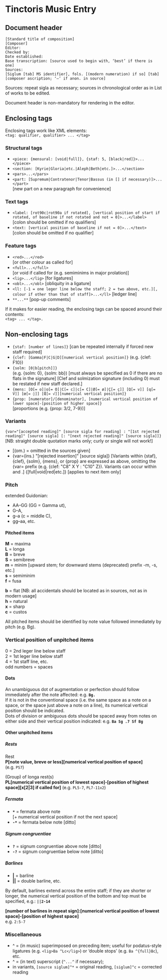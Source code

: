 # Tinctoris Music Entry

## Document header

```
[Standard title of composition]
[Composer]
Editor:
Checked by:
Date established:
Base transcription: [source used to begin with, ‘best’ if there is one]
Sources:
[Siglum [tab] MS identifier], fols. [(modern numeration) if so] [tab] [composer ascription; ‘—’ if anon. in source]
```
Sources: repeat sigla as necessary; sources in chronological order as in List of works to be edited.

Document header is non-mandatory for rendering in the editor.

## Enclosing tags

Enclosing tags work like XML elements:  
`<tag: qualifier, qualifier> ... </tag>`

### Structural tags
* `<piece: {mensural: [void|full]}, {staf: 5, [black|red]}>... </piece>`
* `<section: [Kyrie|Gloria|etc.|Aleph|Beth|etc.]>...</section>`
* `<pars>...</pars>`
* `<part: [Supremum|Contratenor|Tenor|Bassus (in [] if necessary)]>... </part>`  
 [new part on a new paragraph for convenience]

### Text tags
* `<label: [rot90c|rot90a if rotated], [vertical position of start if rotated, of baseline if not rotated and not = 0]>...</label>`  
 [colon should be omitted if no qualifiers]
* `<text: [vertical position of baseline if not = 0]>...</text>`  
 [colon should be omitted if no qualifier]

### Feature tags
* `<red>...</red>`  
[or other colour as called for]
* `<full>...</full>`   
[or void if called for (e.g. semiminims in major prolation)]
* `<lig>...</lig>`  [for ligatures]
* `<obl>...</obl>` [obliquity in a ligature]
* `<ll: [-1 = one leger line below the staff; 2 = two above, etc.][, colour if other than that of staff]>...</ll>` [ledger line]
* `**...**` [pop-up comments]

If it makes for easier reading, the enclosing tags can be spaced around their contents:   
`<tag> ... </tag>.`

## Non-enclosing tags

* `{staf: [number of lines]}` [can be repeated internally if forced new staff required]
* `{clef: [Gamma|F|C|G|D][numerical vertical position]}` (e.g. {clef: F10})
* `{solm: [0|b[pitch]]}`   
(e.g. {solm: 0}, {solm: bb}) [must always be specified as 0 if there are no flats in the signature]
[Clef and solmization signature (including 0) must be restated if new staff declared.]
* `{mens: [O[= o]|o[= O]|C[= c]|c[= C]|Ø[= ø]|Ç[= ç]] [Q[= v]] [q[= V]] [œ[= ◊]] [Œ[= √]][numerical vertical position]}`
* `{prop: [numerator]/[denominator], [numerical vertical position of lower space]-[position of higher space]}`  
 [proportions (e.g. {prop: 3/2, 7-9})]

### Variants 

 `{var="[accepted reading]" [source sigla for reading] : "[1st rejected reading]" [source sigla] [: "[next rejected reading]" [source sigla]]}`     
[NB: straight double quotation marks only; curly or single will not work!] 
* [(om.) = omitted in the sources given] 
* {var=(ins.) "[rejected insertion]" [source sigla]}
[Variants within {staf}, {clef}, {solm}, {mens}, or {prop} are expressed as above, omitting the {var= prefix (e.g. {clef: "C8" X Y : "C10" Z}). Variants can occur within <label> and <text>.]
{[full|void|red|etc.]} [applies to next item only]


### Pitch

extended Guidonian: 
* AA–GG (GG = Gamma ut), 
* G–A, 
* g–a (c = middle C), 
* gg–aa, etc.

#### Pitched items

**M** = maxima  
**L** = longa  
**B** = breve  
**S** = semibreve  
**m** = minim [upward stem; for downward stems (deprecated) prefix -m, -s, etc.]  
**s** = semiminim  
**f** = fusa  

**b** = flat [NB: all accidentals should be located as in sources, not as in modern usage]  
**h** = natural  
**x** = sharp  
**c** = custos  

All pitched items should be identified by note value followed immediately by pitch (e.g. Bg).


### Vertical position of unpitched items

0 = 2nd leger line below staff  
2 = 1st leger line below staff  
4 = 1st staff line, etc.  
odd numbers = spaces  

#### Dots

An unambiguous dot of augmentation or perfection should follow immediately after the note affected: e.g. **`Bg.`**   
If it is not in the conventional space (i.e. the same space as a note on a space, or the space just above a note on a line), its numerical vertical position should be indicated.   
Dots of division or ambiguous dots should be spaced away from notes on either side and their vertical position indicated: e.g. **`Ba Sg .7 Sf Bg`**

#### Other unpitched items

##### Rests

Rest   
**P[note value, breve or less][numerical vertical position of space]**   
(e.g. `PS7`)  

(Group) of longa rest(s)   
**PL[numerical vertical position of lowest space]-[position of highest space][x[2|3] if called for]**
(e.g. `PL5-7`, `PL7-11x2`)

##### Fermata
* **`*`** = fermata above note   
[+ numerical vertical position if not the next space]  
* **`-*`** = fermata below note [ditto] 

##### Signum congruentiae
* **`?`** = signum congruentiae above note [ditto]  
* **`-?`** = signum congruentiae below note [ditto]

##### Barlines  
* **|** = barline
* **||** = double barline, etc.  

By default, barlines extend across the entire staff; if they are shorter or longer, the numerical vertical position of the bottom and top must be specified, e.g.: **`||2-14`**

**[number of barlines in repeat sign]:[numerical vertical position of lowest space]-[position of highest space]**   
e.g. `2:5-7`


### Miscellaneous

* ^ = (in music) superimposed on preceding item; useful for podatus-style ligatures (e.g. `<lig>Ba ^Lc</lig>`) or ‘double stops’ (e.g. `Ba ^{full}Bc`), etc.
* ^ = (in text) superscript (`^...^` if necessary);   
* in variants, `[source siglum]^*` = original reading, `[siglum]^c` = corrected reading
